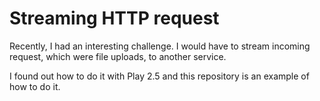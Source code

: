 # Streaming HTTP request

Recently, I had an interesting challenge. I would have to stream incoming request,
which were file uploads, to another service.

I found out how to do it with Play 2.5 and this repository is an example of how to
do it.